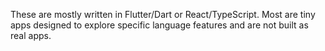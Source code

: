 These are mostly written in Flutter/Dart or React/TypeScript. 
Most are tiny apps designed to explore specific language features 
and are not built as real apps.
